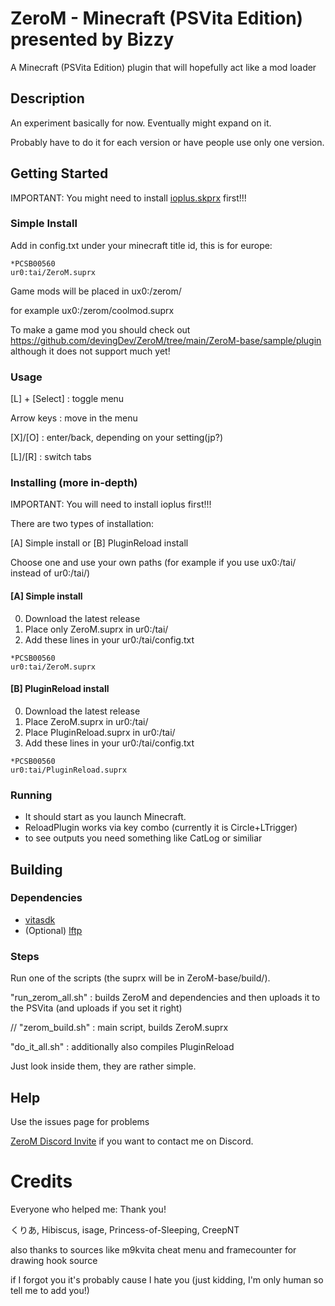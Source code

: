 # ZeroM - Minecraft (PSVita Edition) presented by Bizzy

A Minecraft (PSVita Edition) plugin that will hopefully act like a mod loader

## Description

An experiment basically for now. Eventually might expand on it.


Probably have to do it for each version or have people use only one version.


## Getting Started

IMPORTANT: You might need to install [ioplus.skprx](https://github.com/TeamFAPS/PSVita-RE-tools/tree/master/ioPlus/ioPlus-0.1/release) first!!!

### Simple Install
Add in config.txt under your minecraft title id, this is for europe:

```
*PCSB00560
ur0:tai/ZeroM.suprx
```

Game mods will be placed in ux0:/zerom/

for example ux0:/zerom/coolmod.suprx

To make a game mod you should check out https://github.com/devingDev/ZeroM/tree/main/ZeroM-base/sample/plugin
although it does not support much yet!

### Usage
[L] + [Select] : toggle menu

Arrow keys : move in the menu

[X]/[O] : enter/back, depending on your setting(jp?) 

[L]/[R] : switch tabs

### Installing (more in-depth)

IMPORTANT: You will need to install ioplus first!!!


There are two types of installation:

[A] Simple install
or
[B] PluginReload install

Choose one and use your own paths (for example if you use ux0:/tai/ instead of ur0:/tai/)

#### [A] Simple install
0. Download the latest release
1. Place only ZeroM.suprx in ur0:/tai/ 
2. Add these lines in your ur0:/tai/config.txt
```
*PCSB00560
ur0:tai/ZeroM.suprx
``` 


#### [B] PluginReload install
0. Download the latest release
1. Place ZeroM.suprx in ur0:/tai/ 
2. Place PluginReload.suprx in ur0:/tai/ 
3. Add these lines in your ur0:/tai/config.txt
```
*PCSB00560
ur0:tai/PluginReload.suprx
``` 


### Running

* It should start as you launch Minecraft.
* ReloadPlugin works via key combo (currently it is Circle+LTrigger)
* to see outputs you need something like CatLog or similiar


## Building

### Dependencies

* [vitasdk](https://github.com/vitasdk/vdpm)
* (Optional) [lftp](https://lftp.yar.ru/)


### Steps

Run one of the scripts (the suprx will be in ZeroM-base/build/).

"run_zerom_all.sh" : builds ZeroM and dependencies and then uploads it to the PSVita (and uploads if you set it right)

// "zerom_build.sh" : main script, builds ZeroM.suprx

"do_it_all.sh" : additionally also compiles PluginReload

Just look inside them, they are rather simple.

## Help

Use the issues page for problems

[ZeroM Discord Invite](https://discord.gg/GJAhrUsAeg) if you want to contact me on Discord.

# Credits

Everyone who helped me: Thank you!

くりあ, Hibiscus, isage, Princess-of-Sleeping, CreepNT

also thanks to sources like m9kvita cheat menu and framecounter for drawing hook source

if I forgot you it's probably cause I hate you (just kidding, I'm only human so tell me to add you!)
